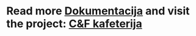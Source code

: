 # Read more <a href="https://github.com/nikolaict/cfkafeterija/blob/master/dokumentacija.pdf"><b>Dokumentacija</b></a> and visit the project: <a href="https://nikolaict.github.io/cfkafeterija/">C&F kafeterija</a>
